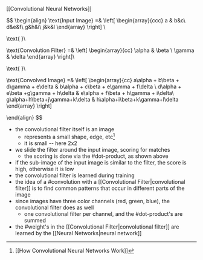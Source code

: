 [[Convolutional Neural Networks]]

$$
\begin{align}
\text{Input Image} =& \left[
\begin{array}{ccc}
a & b&c\\
d&e&f\\
g&h&i\\
j&k&l
\end{array}
\right] \\

\text{ }\\

\text{Convolution Filter} =& \left[
\begin{array}{cc}
\alpha & \beta \\
\gamma & \delta
\end{array}
\right]\\

\text{ }\\

\text{Convolved Image} =& \left[
\begin{array}{cc}
a\alpha + b\beta + d\gamma + e\delta & b\alpha + c\beta + e\gamma + f\delta \\
d\alpha + e\beta +g\gamma + h\delta & e\alpha + f\beta + h\gamma + i\delta\\
g\alpha+h\beta+j\gamma+k\delta & h\alpha+i\beta+k\gamma+l\delta
\end{array}
\right]

\end{align}
$$

- the convolutional filter itself is an image
    - represents a small shape, edge, etc[^1]
    - it is small -- here 2x2
- we slide the filter around the input image, scoring for matches
    - the scoring is done via the #dot-product, as shown above
- if the sub-image of the input image is similar to the filter, the score is high, otherwise it is low
- the convolutional filter is learned during training
- the idea of a #convolution with a [[Convolutional Filter|convolutional filter]] is to find common patterns that occur in different parts of the image
- since images have three color channels (red, green, blue), the convolutional filter does as well
    - one convolutional filter per channel, and the #dot-product's are summed
- the #weight's in the [[Convolutional Filter|convolutional filter]] are learned by the [[Neural Networks|neural network]]

[^1]: [[How Convolutional Neural Networks Work]]
